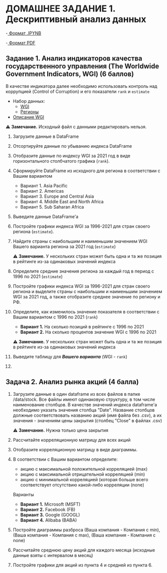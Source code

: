 # ДОМАШНЕЕ ЗАДАНИЕ 1. Дескриптивный анализ данных
-[ Формат .IPYNB](https://github.com/antonminaichev/ML_Homework/blob/main/A1/%D0%901_Minaichev.ipynb)

-[ Формат PDF](https://github.com/antonminaichev/ML_Homework/blob/main/A1/A1_Minaichev.pdf)

## Задание 1. Анализ индикаторов качества государственного управления (The Worldwide Government Indicators, WGI) (6 баллов)

В качестве индикатора далее необходимо использовать контроль над коррупцией (Control of Corruption) и его показатели `rank` и `estimate`

- Набор данных:
    - [WGI](http://info.worldbank.org/governance/wgi/Home/downLoadFile?fileName=wgidataset.xlsx)
    - [Регионы](../data/A1_Descriptive_Analysis/regions.xlsx)
- [Описание WGI](http://info.worldbank.org/governance/wgi/)

⚠️ **Замечание.** Исходный файл с данными редактировать нельзя.

1. Загрузите данные в DataFrame
2. Отсортируйте данные по убыванию индекса DataFrame
3. Отобразите данные по индексу WGI за 2021 год в виде горизонтального столбчатого графика (`rank`).
4. Сформируйте DataFrame из исходного для региона в соответствии с Вашим вариантом</p>
    - Вариант 1. Asia Pacific
    - Вариант 2. Americas
    - Вариант 3. Europe and Central Asia
    - Вариант 4. Middle East and North Africa
    - Вариант 5. Sub Saharan Africa

5. Выведите данные DataFrame'a
6. Постройте графики индекса WGI за 1996-2021 для стран своего региона (`estimate`).

7. Найдите страны с наибольшим и наименьшим значением WGI Вашего варианта региона за 2021 год (`estimate`)

    ⚠️ **Замечание.** У нескольких стран может быть одна и та же позиция в рейтинге из-за одинаковых значений индекса

8. Определите средние значения региона за каждый год в период с 1996 по 2021 (`estimate`)

9. Постройте графики индекса WGI за 1996-2021 для стран своего региона и выделите страны с наибольшим и наименьшим значением WGI за 2021 год, а также отобразите среднее значение по региону и РФ.

10. Определите, как изменилось значение показателя в соответствии с Вашим вариантом с 1996 по 2021 (`rank`)

    - **Вариант 1.** На сколько позиций в рейтинге c 1996 по 2021
    - **Вариант 2.** На сколько процентов значение WGI с 1996 по 2021

    ⚠️ **Замечание.** У нескольких стран может быть одна и та же позиция в рейтинге из-за одинаковых значений индекса

11. Выведите таблицу для ***Вашего варианта*** (WGI - `rank`)
12. 
## Задача 2. Анализ рынка акций (4 балла)

1. Загрузите данные в один dataframe из всех файлов в папке /data/stock. Все файлы имеют одинаковую структуру, в том числе наименование столбцов. В качестве значений индекса dataframe'а необходимо указать значения столбца "Date". Название столбцов должные соответствовать названию акций (имя файла без .csv), а их значения - значениям цены закрытия (столбец "Close" в файлах .csv)

    ⚠️ **Замечание.** Нужна только цена закрытия

2. Рассчитайте корреляционную матрицу для всех акций

3. Отобразите корреляционную матрицу в виде диаграммы.

4. В соответствии с Вашим вариантом определите:

    - акцию с максимальной положительной корреляцией (max)
    - акцию с максимальной отрицательной корреляцией (min)
    - акцию с минимальной корреляцией (которая больше всего соответствует отсутствию какой-либо корреляции (none)

    Варианты

    - **Вариант 1.** Microsoft (MSFT)
    - **Вариант 2.** Facebook (FB)
    - **Вариант 3.** Google (GOOGL)
    - **Вариант 4.** Alibaba (BABA)

5. Постройте диаграммы разброса (Ваша компания - Компания с min), (Ваша компания - Компания с max), (Ваша компания - Компания с none)

6. Рассчитайте среднюю цену акций для каждого месяца (исходные данные взяты с интервалом в месяц)

7. Постройте графики для акций из пункта 4 и средней из пункта 6.
